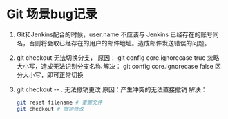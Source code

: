 # Git 场景bug记录

1. Git和Jenkins配合的时候，user.name 不应该与 Jenkins 已经存在的账号同名，否则将会取已经存在的用户的邮件地址。造成邮件发送错误的问题。

2. git checkout 无法切换分支，
   原因： git config core.ignorecase true 忽略大小写，造成无法识别分支名称
   解决：  git config core.ignorecase false 区分大小写，即可正常切换

3. git checkout -- . 无法撤销更改
   原因：产生冲突的无法直接撤销
   解决：  
   ```bash
   git reset filename # 重置文件
   git checkout # 撤销修改
   ```